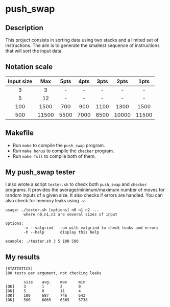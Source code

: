 # push_swap

## Description
This project consists in sorting data using two stacks and a limited set of instructions. The aim is to generate the smallest sequence of instructions that will sort the input data.

## Notation scale
<center>

| Input size | Max | 5pts | 4pts | 3pts | 2pts | 1pts |
| :----: |:-----:|:-----:|:-----:|:-----:|:-----:|:-----:|
| 3    	 |  3    |   -   |   -   |   -   |   -   |   -   |
| 5   	 | 12    |   -   |   -   |   -   |   -   |   -   |
| 100    | 1500  |  700  |  900  | 1100  | 1300  | 1500  |
| 500    | 11500 |  5500 |  7000 |  8500 | 10000 | 11500 |

</center>

## Makefile
- Run `make` to compile the `push_swap` program.
- Run `make bonus` to compile the `checker` program.
- Run `make full` to compile both of them.

## My push_swap tester
I also wrote a script `tester.sh` to check both `push_swap` and `checker` programs. It provides the average/minimum/maximum number of moves for random inputs of a given size. It also checks if errors are handled. You can also check for memory leaks using `-v`.
```
usage: ./tester.sh [options] n0 n1 n2 ...
        where n0,n1,n2 are several sizes of input

options:
        -v --valgrind   run with valgrind to check leaks and errors
        -h --help       display this help

example: ./tester.sh 3 5 100 500
```

## My results

```
[STATISTICS]
100 tests per argument, not checking leaks

        size    avg.    max     min
[OK]    3       1       2       0
[OK]    5       8       11      4
[OK]    100     687     746     643
[OK]    500     6065    6365    5738
```